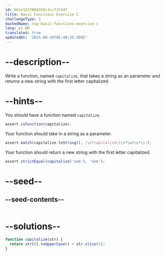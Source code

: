 ```yaml
---
id: 661e151f068359c3ccf2f4d7
title: Basic Functions Exercise C
challengeType: 1
dashedName: top-basic-functions-exercise-c
lang: pt-BR
translated: true
updatedAt: '2025-09-29T05:49:25.289Z'
---
```


# --description--

Write a function, named `capitalize`, that takes a string as an parameter and returns a new string with the first letter capitalized.

# --hints--

You should have a function named `capitalize`.

```js
assert.isFunction(capitalize);
```

Your function should take in a string as a parameter. 

```js
assert.match(capitalize.toString(), /\s*capitalize\(\s*\w+\s*\)/);
```

Your function should return a new string with the first letter capitalized.

```js
assert.strictEqual(capitalize('sem'), 'Sem');
```


# --seed--

## --seed-contents--

```js

```

# --solutions--

```js
function capitalize(str) {
  return str[0].toUpperCase() + str.slice(1);
}
```
